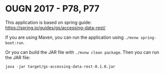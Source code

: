 # OUGN 2017 - P78, P77


This application is based on spring guide: https://spring.io/guides/gs/accessing-data-rest/

If you are using Maven, you can run the application using ```./mvnw spring-boot:run```. 

Or you can build the JAR file with ```./mvnw clean package```. Then you can run the JAR file:

```java -jar target/gs-accessing-data-rest-0.1.0.jar```
